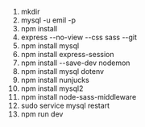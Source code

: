 1. mkdir 
2. mysql -u emil -p
3. npm install
6. express --no-view --css sass --git
4. npm install mysql
4. npm install express-session
5. npm install --save-dev nodemon
7. npm install mysql dotenv
8. npm install nunjucks
9. npm install mysql2
10. npm install node-sass-middleware
11. sudo service mysql restart
12. npm run dev
 